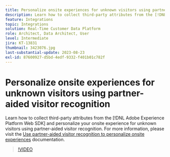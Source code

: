 ```yaml
---
title: Personalize onsite experiences for unknown visitors using partner-aided visitor recognition
description: Learn how to collect third-party attributes from the [!DNL Adobe Experience Platform Web SDK] and personalize your onsite experience for unknown visitors using partner-aided visitor recognition.
feature: Integrations
topic: Integrations
solution: Real-Time Customer Data Platform
role: Architect, Data Architect, User
level: Intermediate
jira: KT-13831
thumbnail: 3423076.jpg
last-substantial-update: 2023-08-23
exl-id: 87600927-d5bd-4edf-9332-f401b01c782f
---
```

# Personalize onsite experiences for unknown visitors using partner-aided visitor recognition

Learn how to collect third-party attributes from the [!DNL Adobe Experience Platform Web SDK] and personalize your onsite experience for unknown visitors using partner-aided visitor recognition. For more information, please visit the [Use partner-aided visitor recognition to personalize onsite experiences](https://experienceleague.adobe.com/docs/experience-platform/rtcdp/use-cases/partner-data/onsite-personalization.html) documentation.

>[!VIDEO](https://video.tv.adobe.com/v/3423076/?learn=on&enablevpops)
